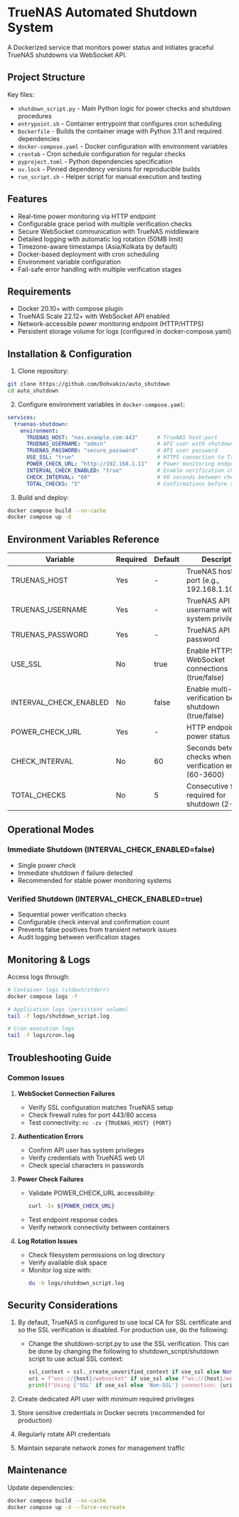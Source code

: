 # TrueNAS Automated Shutdown System

A Dockerized service that monitors power status and initiates graceful TrueNAS shutdowns via WebSocket API.

## Project Structure

Key files:
- `shutdown_script.py` - Main Python logic for power checks and shutdown procedures
- `entrypoint.sh` - Container entrypoint that configures cron scheduling
- `Dockerfile` - Builds the container image with Python 3.11 and required dependencies
- `docker-compose.yaml` - Docker configuration with environment variables
- `crontab` - Cron schedule configuration for regular checks
- `pyproject.toml` - Python dependencies specification
- `uv.lock` - Pinned dependency versions for reproducible builds
- `run_script.sh` - Helper script for manual execution and testing

## Features

- Real-time power monitoring via HTTP endpoint
- Configurable grace period with multiple verification checks
- Secure WebSocket communication with TrueNAS middleware
- Detailed logging with automatic log rotation (50MB limit)
- Timezone-aware timestamps (Asia/Kolkata by default)
- Docker-based deployment with cron scheduling
- Environment variable configuration
- Fail-safe error handling with multiple verification stages

## Requirements

- Docker 20.10+ with compose plugin
- TrueNAS Scale 22.12+ with WebSocket API enabled
- Network-accessible power monitoring endpoint (HTTP/HTTPS)
- Persistent storage volume for logs (configured in docker-compose.yaml)

## Installation & Configuration

1. Clone repository:
```bash
git clone https://github.com/Dohvakin/auto_shutdown
cd auto_shutdown
```

2. Configure environment variables in `docker-compose.yaml`:
```yaml
services:
  truenas-shutdown:
    environment:
      TRUENAS_HOST: "nas.example.com:443"      # TrueNAS host:port
      TRUENAS_USERNAME: "admin"                # API user with shutdown privileges
      TRUENAS_PASSWORD: "secure_password"      # API user password
      USE_SSL: "true"                          # HTTPS connection to TrueNAS
      POWER_CHECK_URL: "http://192.168.1.11"   # Power monitoring endpoint
      INTERVAL_CHECK_ENABLED: "true"           # Enable verification checks
      CHECK_INTERVAL: "60"                     # 60 seconds between checks
      TOTAL_CHECKS: "5"                        # Confirmations before shutdown
```

3. Build and deploy:
```bash
docker compose build --no-cache
docker compose up -d
```

## Environment Variables Reference

| Variable                | Required | Default     | Description                                                                 |
|-------------------------|----------|-------------|-----------------------------------------------------------------------------|
| TRUENAS_HOST            | Yes      | -           | TrueNAS host with port (e.g., 192.168.1.100:443)                            |
| TRUENAS_USERNAME        | Yes      | -           | TrueNAS API username with system privileges                                 |
| TRUENAS_PASSWORD        | Yes      | -           | TrueNAS API password                                                        |
| USE_SSL                 | No       | true        | Enable HTTPS for WebSocket connections (true/false)                         |
| INTERVAL_CHECK_ENABLED  | No       | false       | Enable multi-stage verification before shutdown (true/false)                |
| POWER_CHECK_URL         | Yes      | -           | HTTP endpoint for power status checks                                       |
| CHECK_INTERVAL          | No       | 60          | Seconds between checks when verification enabled (60-3600)                  |
| TOTAL_CHECKS            | No       | 5           | Consecutive failures required for shutdown (2-10)                           |

## Operational Modes

### Immediate Shutdown (INTERVAL_CHECK_ENABLED=false)
- Single power check
- Immediate shutdown if failure detected
- Recommended for stable power monitoring systems

### Verified Shutdown (INTERVAL_CHECK_ENABLED=true)
- Sequential power verification checks
- Configurable check interval and confirmation count
- Prevents false positives from transient network issues
- Audit logging between verification stages

## Monitoring & Logs

Access logs through:
```bash
# Container logs (stdout/stderr)
docker compose logs -f

# Application logs (persistent volume)
tail -f logs/shutdown_script.log

# Cron execution logs
tail -f logs/cron.log
```

## Troubleshooting Guide

### Common Issues
1. **WebSocket Connection Failures**
   - Verify SSL configuration matches TrueNAS setup
   - Check firewall rules for port 443/80 access
   - Test connectivity: `nc -zv {TRUENAS_HOST} {PORT}`

2. **Authentication Errors**
   - Confirm API user has system privileges
   - Verify credentials with TrueNAS web UI
   - Check special characters in passwords

3. **Power Check Failures**
   - Validate POWER_CHECK_URL accessibility:
     ```bash
     curl -Iv ${POWER_CHECK_URL}
     ```
   - Test endpoint response codes
   - Verify network connectivity between containers

4. **Log Rotation Issues**
   - Check filesystem permissions on log directory
   - Verify available disk space
   - Monitor log size with:
     ```bash
     du -h logs/shutdown_script.log
     ```

## Security Considerations

1. By default, TrueNAS is configured to use local CA for SSL certificate and so the SSL verification is disabled. For production use, do the following:

      * Change the shutdown-script.py to use the SSL verification. This can be done by changing the following to shutdown_script/shutdown script to use actual SSL context:

         ```py
         ssl_context = ssl._create_unverified_context if use_ssl else None
         uri = f"wss://{host}/websocket" if use_ssl else f"ws://{host}/websocket"
         print(f"Using {'SSL' if use_ssl else 'Non-SSL'} connection: {uri}")
         ```

2. Create dedicated API user with minimum required privileges
3. Store sensitive credentials in Docker secrets (recommended for production)
4. Regularly rotate API credentials
5. Maintain separate network zones for management traffic

## Maintenance

Update dependencies:
```bash
docker compose build --no-cache
docker compose up -d --force-recreate
```
